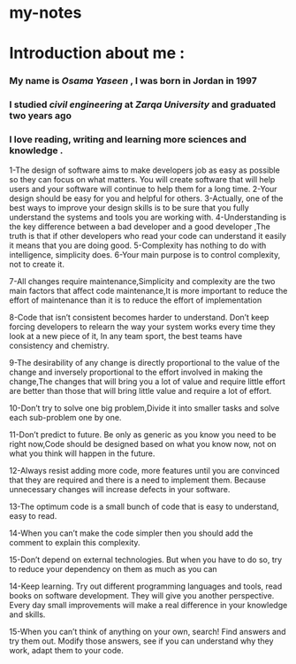 # my-notes
# Introduction about me :
### My name is ***Osama Yaseen*** , I was born in Jordan in **1997**
### I studied ***civil engineering*** at ***Zarqa University*** and graduated two years ago
### I love reading, writing and learning more sciences and knowledge .
1-The design of software aims to make developers job as easy as possible so they can focus on what matters. You will create software that will help users and your software will continue to help them for a long time.
2-Your design should be easy for you and helpful for others.
3-Actually, one of the best ways to improve your design skills is to be sure that you fully understand the systems and tools you are working with.
4-Understanding is the key difference between a bad developer and a good developer ,The truth is that if other developers who read your code can understand it easily it means that you are doing good.
5-Complexity has nothing to do with intelligence, simplicity does.
6-Your main purpose is to control complexity, not to create it.

7-All changes require maintenance,Simplicity and complexity are the two main factors that affect code maintenance,It is more important to reduce the effort of maintenance than it is to reduce the effort of implementation

8-Code that isn’t consistent becomes harder to understand. Don’t keep forcing developers to relearn the way your system works every time they look at a new piece of it,
In any team sport, the best teams have consistency and chemistry. 

9-The desirability of any change is directly proportional to the value of the change and inversely proportional to the effort involved in making the change,The changes that will bring you a lot of value and require little effort are better than those that will bring little value and require a lot of effort.

10-Don’t try to solve one big problem,Divide it into smaller tasks and solve each sub-problem one by one.

11-Don’t predict to future. Be only as generic as you know you need to be right now,Code should be designed based on what you know now, not on what you think will happen in the future.

12-Always resist adding more code, more features until you are convinced that they are required and there is a need to implement them. Because unnecessary changes will increase defects in your software.


13-The optimum code is a small bunch of code that is easy to understand, easy to read.


14-When you can’t make the code simpler then you should add the comment to explain this complexity.

15-Don’t depend on external technologies. But when you have to do so, try to reduce your dependency on them as much as you can

14-Keep learning. Try out different programming languages and tools, read books on software development. They will give you another perspective. Every day small improvements will make a real difference in your knowledge and skills.

15-When you can’t think of anything on your own, search! Find answers and try them out. Modify those answers, see if you can understand why they work, adapt them to your code.



